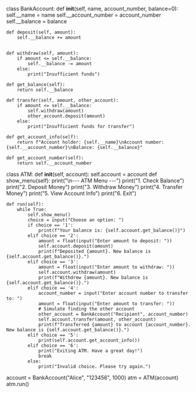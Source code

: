 class BankAccount:
    def __init__(self, name, account_number, balance=0):
        self.__name = name
        self.__account_number = account_number
        self.__balance = balance 

    def deposit(self, amount):
        self.__balance += amount


    def withdraw(self, amount):
        if amount <= self.__balance:
            self.__balance -= amount
        else:
            print("Insufficient funds")

    def get_balance(self):
        return self.__balance

    def transfer(self, amount, other_account):
        if amount <= self.__balance:
            self.withdraw(amount)
            other_account.deposit(amount)
        else:
            print("Insufficient funds for transfer")

    def get_account_info(self):
        return f"Account holder: {self.__name}\nAccount number: {self.__account_number}\nBalance: {self.__balance}"

    def get_account_number(self):
        return self.__account_number

class ATM:
    def __init__(self, account):
        self.account = account
    def show_menu(self):
        print("\n--- ATM Menu ---")
        print("1. Check Balance")
        print("2. Deposit Money")
        print("3. Withdraw Money")
        print("4. Transfer Money")
        print("5. View Account Info")
        print("6. Exit")

    def run(self):
        while True:
            self.show_menu()
            choice = input("Choose an option: ")
            if choice == '1':
                print(f"Your balance is: {self.account.get_balance()}")
            elif choice == '2':
                amount = float(input("Enter amount to deposit: "))
                self.account.deposit(amount)
                print(f"Deposited {amount}. New balance is {self.account.get_balance()}.")
            elif choice == '3':
                amount = float(input("Enter amount to withdraw: "))
                self.account.withdraw(amount)
                print(f"Withdrew {amount}. New balance is {self.account.get_balance()}.")
            elif choice == '4':
                account_number = input("Enter account number to transfer to: ")
                amount = float(input("Enter amount to transfer: "))
                # Simulate finding the other account
                other_account = BankAccount("Recipient", account_number)
                self.account.transfer(amount, other_account)
                print(f"Transferred {amount} to account {account_number}. New balance is {self.account.get_balance()}.")
            elif choice == '5':
                print(self.account.get_account_info())
            elif choice == '6':
                print("Exiting ATM. Have a great day!")
                break
            else:
                print("Invalid choice. Please try again.")


account = BankAccount("Alice", "123456", 1000)
atm = ATM(account)
atm.run()
